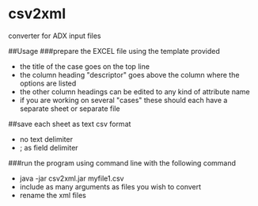 csv2xml
=======

converter for ADX input files

##Usage
###prepare the EXCEL file  using the template provided
- the title of the case goes on the top line
- the column heading "descriptor" goes above the column where the options are listed
- the other column headings can be edited to any kind of attribute name
- if you are working on several "cases" these should each have a separate sheet or separate file

##save each sheet as text csv format
- no text delimiter
- ; as field delimiter

###run the program using command line with the following command
- java -jar csv2xml.jar myfile1.csv
- include as many arguments as files you wish to convert
- rename the xml files
